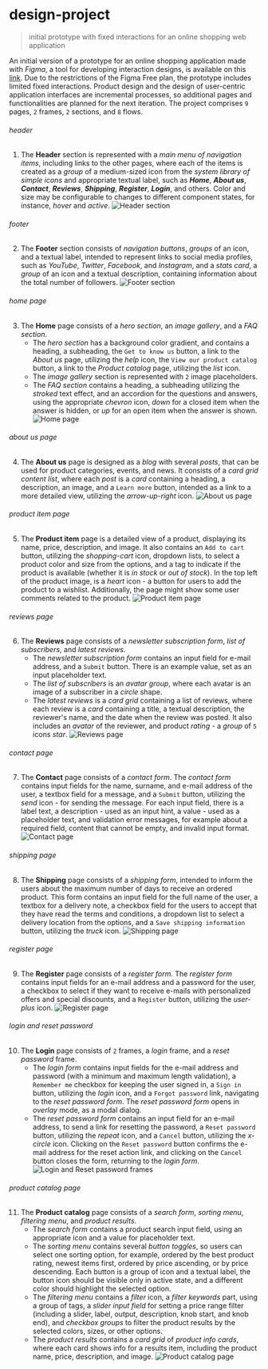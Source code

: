 # design-project
> initial prototype with fixed interactions for an online shopping web application 

An initial version of a prototype for an online shopping application made with *Figma*, a tool for developing interaction designs, is available on this [link](https://www.figma.com/design/Y1L9pPHhVuViYcMEvOztvQ/Design-project). Due to the restrictions of the Figma Free plan, the prototype includes limited fixed interactions. Product design and the design of user-centric application interfaces are incremental processes, so additional pages and functionalities are planned for the next iteration. The project comprises `9` pages, `2` frames, `2` sections, and `8` flows. 
###### header
1. The **Header** section is represented with a *main menu of navigation items*, including links to the other pages, where each of the items is created as a *group* of a medium-sized icon from the *system library of simple icons* and appropriate textual label, such as ***Home***, ***About us***, ***Contact***, ***Reviews***, ***Shipping***, ***Register***, ***Login***, and others. Color and size may be configurable to changes to different component states, for instance, *hover* and *active*. 
![Header section](https://github.com/user-attachments/assets/0ea4527e-f8fa-4090-8f00-93bea13588c5)
###### footer
2. The **Footer** section consists of *navigation buttons*, *groups* of an icon, and a textual label, intended to represent links to social media profiles, such as *YouTube*, *Twitter*, *Facebook*, and *Instagram*, and a *stats card*, a *group* of an icon and a textual description, containing information about the total number of followers.
![Footer section](https://github.com/user-attachments/assets/dabda079-4ee3-4d9a-8776-fb2e1981f701)
###### home page
3. The **Home** page consists of a *hero section*, an *image gallery*, and a *FAQ section*.
   * The *hero section* has a background color gradient, and contains a heading, a subheading, the `Get to know us` button, a link to the *About us* page, utilizing the *help* icon, the `View our product catalog` button, a link to the *Product catalog* page, utilizing the *list* icon.
   * The *image gallery* section is represented with `2` image placeholders.
   * The *FAQ section* contains a heading, a subheading utilizing the *stroked* text effect, and an accordion for the questions and answers, using the appropriate *chevron* icon, *down* for a closed item when the answer is hidden, or *up* for an open item when the answer is shown.
![Home page](https://github.com/user-attachments/assets/df424423-da36-4656-9ba9-e5f0fcdd1b52)
###### about us page
4. The **About us** page is designed as a *blog* with several *posts*, that can be used for product categories, events, and news. It consists of a *card grid content list*, where each *post* is a *card* containing a heading, a description, an image, and a `Learn more` button, intended as a link to a more detailed view, utilizing the *arrow-up-right* icon.
![About us page](https://github.com/user-attachments/assets/3408ea85-5327-49a1-9378-9b1e94ec8f79)
###### product item page
5. The **Product item** page is a detailed view of a product, displaying its name, price, description, and image. It also contains an `Add to cart` button, utilizing the *shopping-cart* icon, dropdown lists, to select a product color and size from the options, and a tag to indicate if the product is available (whether it is *in stock* or *out of stock*). In the top left of the product image, is a *heart* icon - a button for users to add the product to a wishlist. Additionally, the page might show some user comments related to the product. 
![Product item page](https://github.com/user-attachments/assets/6a5de47e-fd61-4faf-b6c9-82a7d0c9b37d)
###### reviews page
6. The **Reviews** page consists of a *newsletter subscription form*, *list of subscribers*, and *latest reviews*.
   * The *newsletter subscription form* contains an input field for e-mail address, and a `Submit` button. There is an example value, set as an input placeholder text.
   * The *list of subscribers* is an *avatar group*, where each avatar is an image of a subscriber in a *circle* shape.
   * The *latest reviews* is a *card grid* containing a list of reviews, where each review is a *card* containing a title, a textual description, the reviewer's name, and the date when the review was posted. It also includes an *avatar* of the reviewer, and product *rating* - a *group* of `5` icons *star*.
![Reviews page](https://github.com/user-attachments/assets/ada076ce-7093-4473-a711-dbc8e55742e6)
###### contact page
7. The **Contact** page consists of a *contact form*. The *contact form* contains input fields for the name, surname, and e-mail address of the user, a textbox field for a message, and a `Submit` button, utilizing the *send* icon - for sending the message. For each input field, there is a label text, a description - used as an input hint, a value - used as a placeholder text, and validation error messages, for example about a required field, content that cannot be empty, and invalid input format.
![Contact page](https://github.com/user-attachments/assets/0d082a83-021c-4cab-9ffb-d8842dec69d4)
###### shipping page
8. The **Shipping** page consists of a *shipping form*, intended to inform the users about the maximum number of days to receive an ordered product. This form contains an input field for the full name of the user, a textbox for a delivery note, a checkbox field for the users to accept that they have read the terms and conditions, a dropdown list to select a delivery location from the options, and a `Save shipping information` button, utilizing the *truck* icon.
![Shipping page](https://github.com/user-attachments/assets/93fc8fb5-e9ea-4ed6-a026-11b686351d66)
###### register page
9. The **Register** page consists of a *register form*. The *register form* contains input fields for an e-mail address and a password for the user, a checkbox to select if they want to receive e-mails with personalized offers and special discounts, and a `Register` button, utilizing the *user-plus* icon.
![Register page](https://github.com/user-attachments/assets/4606e3c9-8d49-4f5c-97ea-5686a2da1709)
###### login and reset password
10. The **Login** page consists of `2` frames, a *login* frame, and a *reset password* frame.
    * The *login form* contains input fields for the e-mail address and password (with a minimum and maximum length validation), a `Remember me` checkbox for keeping the user signed in, a `Sign in` button, utilizing the *login* icon, and a `Forgot password` link, navigating to the *reset password form*. The *reset password form* opens in *overlay* mode, as a modal dialog. 
    * The *reset password form* contains an input field for an e-mail address, to send a link for resetting the password, a `Reset password` button, utilizing the *repeat* icon, and a `Cancel` button, utilizing the *x-circle* icon. Clicking on the `Reset password` button confirms the e-mail address for the reset action link, and clicking on the `Cancel` button closes the form, returning to the *login form*. 
![Login and Reset password frames](https://github.com/user-attachments/assets/9f4e607a-6dd9-4dbd-8a36-19b822c198ef)
###### product catalog page
11. The **Product catalog** page consists of a *search form*, *sorting menu*, *filtering menu*, and *product results*.
    * The *search form* contains a product search input field, using an appropriate icon and a value for placeholder text.
    * The *sorting menu* contains several *button toggles*, so users can select one sorting option, for example, ordered by the best product rating, newest items first, ordered by price ascending, or by price descending. Each button is a group of icon and a textual label, the button icon should be visible only in active state, and a different color should highlight the selected option.
    * The *filtering menu* contains a *filter* icon, a *filter keywords* part, using a group of tags, a *slider input field* for setting a price range filter (including a slider, label, output, description, knob start, and knob end), and *checkbox groups* to filter the product results by the selected colors, sizes, or other options.
    * The *product results* contains a *card grid* of *product info cards*, where each card shows info for a results item, including the product name, price, description, and image. 
![Product catalog page](https://github.com/user-attachments/assets/92c74d8b-8eab-47b0-a2ce-fe9d3556ac7b)

